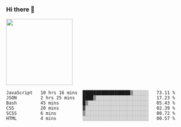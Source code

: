 ### Hi there 👋

<!--
**hwolf0610/hwolf0610** is a ✨ _special_ ✨ repository because its `README.md` (this file) appears on your GitHub profile.

Here are some ideas to get you started:

- 🔭 I’m currently working on ...
- 🌱 I’m currently learning ...
- 👯 I’m looking to collaborate on ...
- 🤔 I’m looking for help with ...
- 💬 Ask me about ...
- 📫 How to reach me: ...
- 😄 Pronouns: ...
- ⚡ Fun fact: ...
-->

<img height="180em" src="https://github-readme-stats.vercel.app/api?username=hwolf0610&show_icons=true&hide_border=true&&count_private=true&include_all_commits=true" />


<!--START_SECTION:waka-->

```text
JavaScript   10 hrs 16 mins  ██████████████████▒░░░░░░   73.11 %
JSON         2 hrs 25 mins   ████▒░░░░░░░░░░░░░░░░░░░░   17.23 %
Bash         45 mins         █▒░░░░░░░░░░░░░░░░░░░░░░░   05.43 %
CSS          20 mins         ▓░░░░░░░░░░░░░░░░░░░░░░░░   02.39 %
SCSS         6 mins          ▒░░░░░░░░░░░░░░░░░░░░░░░░   00.72 %
HTML         4 mins          ░░░░░░░░░░░░░░░░░░░░░░░░░   00.57 %
```

<!--END_SECTION:waka-->
